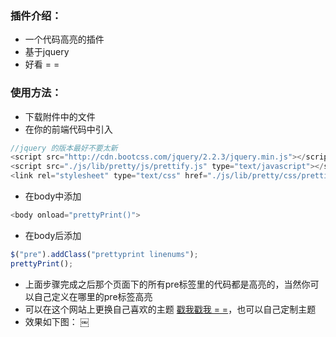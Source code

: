 ### 插件介绍：
* 一个代码高亮的插件
* 基于jquery
* 好看 = =
### 使用方法：
  * 下载附件中的文件
  * 在你的前端代码中引入
```javascript
//jquery 的版本最好不要太新 
<script src="http://cdn.bootcss.com/jquery/2.2.3/jquery.min.js"></script>
<script src="./js/lib/pretty/js/prettify.js" type="text/javascript"></script>
<link rel="stylesheet" type="text/css" href="./js/lib/pretty/css/prettify.css"/>
```
*  在body中添加
```javascript
<body onload="prettyPrint()">
```
*  在body后添加
```javascript
$("pre").addClass("prettyprint linenums");
prettyPrint();
```
* 上面步骤完成之后那个页面下的所有pre标签里的代码都是高亮的，当然你可以自己定义在哪里的pre标签高亮
* 可以在这个网站上更换自己喜欢的主题 [戳我戳我 = =](https://jmblog.github.io/color-themes-for-google-code-prettify/)，也可以自己定制主题
* 效果如下图：
￼

